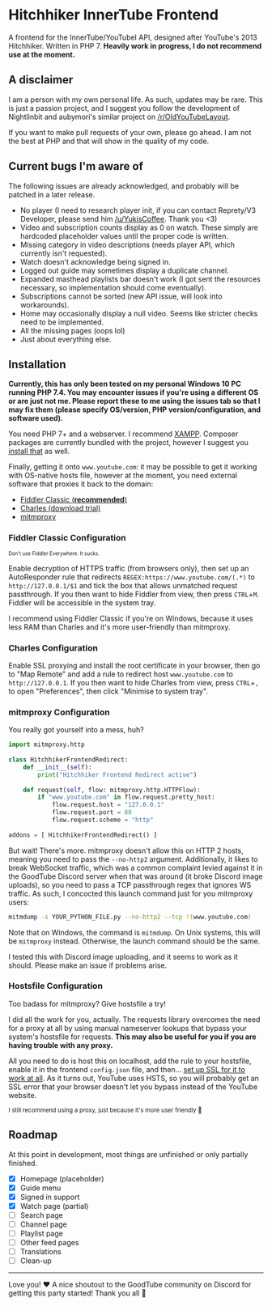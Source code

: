 # Hitchhiker InnerTube Frontend

A frontend for the InnerTube/YouTubeI API, designed after YouTube's 2013 Hitchhiker. Written in PHP 7. **Heavily work in progress, I do not recommend use at the moment.**

## A disclaimer

I am a person with my own personal life. As such, updates may be rare. This is just a passion project, and I suggest you follow the development of Nightlinbit and aubymori's similar project on [/r/OldYouTubeLayout](https://old.reddit.com/r/oldyoutubelayout).

If you want to make pull requests of your own, please go ahead. I am not the best at PHP and that will show in the quality of my code.

## Current bugs I'm aware of

The following issues are already acknowledged, and probably will be patched in a later release.

- No player (I need to research player init, if you can contact Reprety/V3 Developer, please send him [/u/YukisCoffee](https://old.reddit.com/user/YukisCoffee). Thank you <3)
- Video and subscription counts display as 0 on watch. These simply are hardcoded placeholder values until the proper code is written.
- Missing category in video descriptions (needs player API, which currently isn't requested).
- Watch doesn't acknowledge being signed in.
- Logged out guide may sometimes display a duplicate channel.
- Expanded masthead playlists bar doesn't work (I got sent the resources necessary, so implementation should come eventually).
- Subscriptions cannot be sorted (new API issue, will look into workarounds).
- Home may occasionally display a null video. Seems like stricter checks need to be implemented.
- All the missing pages (oops lol)
- Just about everything else.

## Installation

**Currently, this has only been tested on my personal Windows 10 PC running PHP 7.4. You may encounter issues if you're using a different OS or are just not me. Please report these to me using the issues tab so that I may fix them (please specify OS/version, PHP version/configuration, and software used).**

You need PHP 7+ and a webserver. I recommend [XAMPP](https://www.apachefriends.org/download.html). Composer packages are currently bundled with the project, however I suggest you [install that](https://getcomposer.org/download/) as well.

Finally, getting it onto `www.youtube.com`: it may be possible to get it working with OS-native hosts file, however at the moment, you need external software that proxies it back to the domain:
- [Fiddler Classic (**recommended**)](https://www.telerik.com/download/fiddler/fiddler4)
- [Charles (download trial)](https://www.charlesproxy.com/download/)
- [mitmproxy](https://mitmproxy.org/)

### Fiddler Classic Configuration

<sub><sub>Don't use Fiddler Everywhere. It sucks.</sub></sub>

Enable decryption of HTTPS traffic (from browsers only), then set up an AutoResponder rule that redirects `REGEX:https://www.youtube.com/(.*)` to `http://127.0.0.1/$1` and tick the box that allows unmatched request passthrough. If you then want to hide Fiddler from view, then press `CTRL`+`M`. Fiddler will be accessible in the system tray.

I recommend using Fiddler Classic if you're on Windows, because it uses less RAM than Charles and it's more user-friendly than mitmproxy.

### Charles Configuration

Enable SSL proxying and install the root certificate in your browser, then go to "Map Remote" and add a rule to redirect host `www.youtube.com` to `http://127.0.0.1`. If you then want to hide Charles from view, press `CTRL`+`,` to open "Preferences", then click "Minimise to system tray".

### mitmproxy Configuration

You really got yourself into a mess, huh?
```py
import mitmproxy.http
        
class HitchhikerFrontendRedirect:
    def __init__(self):
        print("Hitchhiker Frontend Redirect active")
    
    def request(self, flow: mitmproxy.http.HTTPFlow):
        if "www.youtube.com" in flow.request.pretty_host:
            flow.request.host = "127.0.0.1"
            flow.request.port = 80
            flow.request.scheme = "http"
    
addons = [ HitchhikerFrontendRedirect() ]
```

But wait! There's more. mitmproxy doesn't allow this on HTTP 2 hosts, meaning you need to pass the `--no-http2` argument. Additionally, it likes to break WebSocket traffic, which was a common complaint levied against it in the GoodTube Discord server when that was around (it broke Discord image uploads), so you need to pass a TCP passthrough regex that ignores WS traffic. As such, I concocted this launch command just for you mitmproxy users:

```sh
mitmdump -s YOUR_PYTHON_FILE.py --no-http2 --tcp !(www.youtube.com)
```

Note that on Windows, the command is `mitmdump`. On Unix systems, this will be `mitmproxy` instead. Otherwise, the launch command should be the same.

I tested this with Discord image uploading, and it seems to work as it should. Please make an issue if problems arise.

### Hostsfile Configuration

Too badass for mitmproxy? Give hostsfile a try!

I did all the work for you, actually. The requests library overcomes the need for a proxy at all by using manual nameserver lookups that bypass your system's hostsfile for requests. **This may also be useful for you if you are having trouble with any proxy.**

All you need to do is host this on localhost, add the rule to your hostsfile, enable it in the frontend `config.json` file, and then... [set up SSL for it to work at all](https://www.webdesignvista.com/install-ssl-certificate-for-localhost-xampp-windows/). As it turns out, YouTube uses HSTS, so you will probably get an SSL error that your browser doesn't let you bypass instead of the YouTube website.

<sub>I still recommend using a proxy, just because it's more user friendly 🥰</sub>

## Roadmap

At this point in development, most things are unfinished or only partially finished.

- [x] Homepage (placeholder)
- [x] Guide menu
- [x] Signed in support
- [x] Watch page (partial)
- [ ] Search page
- [ ] Channel page
- [ ] Playlist page
- [ ] Other feed pages
- [ ] Translations
- [ ] Clean-up

---

Love you! ❤ A nice shoutout to the GoodTube community on Discord for getting this party started! Thank you all 🥰
